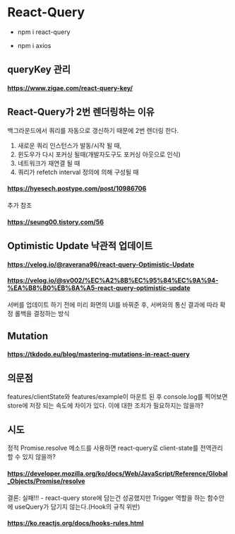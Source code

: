 # React-Query

- npm i react-query

- npm i axios

## queryKey 관리
#### https://www.zigae.com/react-query-key/


## React-Query가 2번 렌더링하는 이유

백그라운드에서 쿼리를 자동으로 갱신하기 때문에 2번 렌더링 한다.
1. 새로운 쿼리 인스턴스가 발동/시작 될 때,
2. 윈도우가 다시 포커싱 될때(개발자도구도 포커싱 아웃으로 인식)
3. 네트워크가 재연결 될 때
4. 쿼리가 refetch interval 정의에 의해 구성될 때
#### https://hyesech.postype.com/post/10986706

추가 참조
#### https://seung00.tistory.com/56

## Optimistic Update 낙관적 업데이트
#### https://velog.io/@raverana96/react-query-Optimistic-Update
#### https://velog.io/@sv002/%EC%A2%8B%EC%95%84%EC%9A%94-%EA%B8%B0%EB%8A%A5-react-query-optimistic-update
서버를 업데이트 하기 전에 미리 화면의 UI를 바꿔준 후, 서버와의 통신 결과에 따라 확정 롤백을 결정하는 방식

## Mutation
#### https://tkdodo.eu/blog/mastering-mutations-in-react-query


## 의문점
features/clientState와 features/example이 마운트 된 후 console.log를 찍어보면 store에 저장 되는 속도에 차이가 있다.
이에 대한 조치가 필요하지는 않을까?

## 시도
정적 Promise.resolve 메소드를 사용하면 react-query로 client-state를 전역관리 할 수 있지 않을까?
#### https://developer.mozilla.org/ko/docs/Web/JavaScript/Reference/Global_Objects/Promise/resolve
결론: 실패!!! - react-query store에 담는건 성공했지만 Trigger 역할을 하는 함수안에 useQuery가 담기지 않는다.(Hook의 규칙 위반)
#### https://ko.reactjs.org/docs/hooks-rules.html

